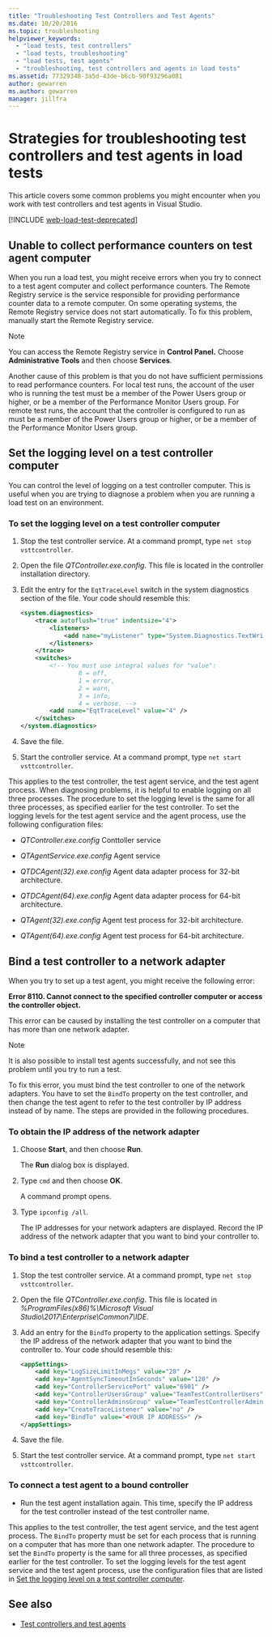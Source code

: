 ```yaml
---
title: "Troubleshooting Test Controllers and Test Agents"
ms.date: 10/20/2016
ms.topic: troubleshooting
helpviewer_keywords:
  - "load tests, test controllers"
  - "load tests, troubleshooting"
  - "load tests, test agents"
  - "troubleshooting, test controllers and agents in load tests"
ms.assetid: 77329348-3a5d-43de-b6cb-90f93296a081
author: gewarren
ms.author: gewarren
manager: jillfra
---
```

# Strategies for troubleshooting test controllers and test agents in load tests

This article covers some common problems you might encounter when you work with test controllers and test agents in Visual Studio.

[!INCLUDE [web-load-test-deprecated](includes/web-load-test-deprecated.md)]

##  Unable to collect performance counters on test agent computer

When you run a load test, you might receive errors when you try to connect to a test agent computer and collect performance counters. The Remote Registry service is the service responsible for providing performance counter data to a remote computer. On some operating systems, the Remote Registry service does not start automatically. To fix this problem, manually start the Remote Registry service.

> [!NOTE]
> You can access the Remote Registry service in **Control Panel.** Choose **Administrative Tools** and then choose **Services**.

Another cause of this problem is that you do not have sufficient permissions to read performance counters. For local test runs, the account of the user who is running the test must be a member of the Power Users group or higher, or be a member of the Performance Monitor Users group. For remote test runs, the account that the controller is configured to run as must be a member of the Power Users group or higher, or be a member of the Performance Monitor Users group.

## Set the logging level on a test controller computer

You can control the level of logging on a test controller computer. This is useful when you are trying to diagnose a problem when you are running a load test on an environment.

### To set the logging level on a test controller computer

1.  Stop the test controller service. At a command prompt, type `net stop vsttcontroller`.

2.  Open the file *QTController.exe.config*. This file is located in the controller installation directory.

3.  Edit the entry for the `EqtTraceLevel` switch in the system diagnostics section of the file. Your code should resemble this:

    ```xml
    <system.diagnostics>
        <trace autoflush="true" indentsize="4">
            <listeners>
                <add name="myListener" type="System.Diagnostics.TextWriterTraceListener" initializeData="d:\VSTestHost.log" />
            </listeners>
        </trace>
        <switches>
            <!-- You must use integral values for "value":
                    0 = off,
                    1 = error,
                    2 = warn,
                    3 = info,
                    4 = verbose. -->
            <add name="EqtTraceLevel" value="4" />
        </switches>
    </system.diagnostics>
    ```

4.  Save the file.

5.  Start the controller service. At a command prompt, type `net start vsttcontroller`.

This applies to the test controller, the test agent service, and the test agent process. When diagnosing problems, it is helpful to enable logging on all three processes. The procedure to set the logging level is the same for all three processes, as specified earlier for the test controller. To set the logging levels for the test agent service and the agent process, use the following configuration files:

-   *QTController.exe.config* Conttoller service

-   *QTAgentService.exe.config* Agent service

-   *QTDCAgent(32).exe.config* Agent data adapter process for 32-bit architecture.

-   *QTDCAgent(64).exe.config* Agent data adapter process for 64-bit architecture.

-   *QTAgent(32).exe.config* Agent test process for 32-bit architecture.

-   *QTAgent(64).exe.config* Agent test process for 64-bit architecture.

## Bind a test controller to a network adapter

When you try to set up a test agent, you might receive the following error:

**Error 8110. Cannot connect to the specified controller computer or access the controller object.**

This error can be caused by installing the test controller on a computer that has more than one network adapter.

> [!NOTE]
> It is also possible to install test agents successfully, and not see this problem until you try to run a test.

To fix this error, you must bind the test controller to one of the network adapters. You have to set the `BindTo` property on the test controller, and then change the test agent to refer to the test controller by IP address instead of by name. The steps are provided in the following procedures.

### To obtain the IP address of the network adapter

1.  Choose **Start**, and then choose **Run**.

     The **Run** dialog box is displayed.

2.  Type `cmd` and then choose **OK**.

     A command prompt opens.

3.  Type `ipconfig /all`.

     The IP addresses for your network adapters are displayed. Record the IP address of the network adapter that you want to bind your controller to.

### To bind a test controller to a network adapter

1.  Stop the test controller service. At a command prompt, type `net stop vsttcontroller`.

2.  Open the file *QTController.exe.config*. This file is located in *%ProgramFiles(x86)%\Microsoft Visual Studio\2017\Enterprise\Common7\IDE*.

3.  Add an entry for the `BindTo` property to the application settings. Specify the IP address of the network adapter that you want to bind the controller to. Your code should resemble this:

    ```xml
    <appSettings>
        <add key="LogSizeLimitInMegs" value="20" />
        <add key="AgentSyncTimeoutInSeconds" value="120" />
        <add key="ControllerServicePort" value="6901" />
        <add key="ControllerUsersGroup" value="TeamTestControllerUsers" />
        <add key="ControllerAdminsGroup" value="TeamTestControllerAdmins" />
        <add key="CreateTraceListener" value="no" />
        <add key="BindTo" value="<YOUR IP ADDRESS>" />
    </appSettings>
    ```

4.  Save the file.

5.  Start the test controller service. At a command prompt, type `net start vsttcontroller`.

### To connect a test agent to a bound controller

-   Run the test agent installation again. This time, specify the IP address for the test controller instead of the test controller name.

This applies to the test controller, the test agent service, and the test agent process. The `BindTo` property must be set for each process that is running on a computer that has more than one network adapter. The procedure to set the `BindTo` property is the same for all three processes, as specified earlier for the test controller. To set the logging levels for the test agent service and the test agent process, use the configuration files that are listed in [Set the logging level on a test controller computer](#set-the-logging-level-on-a-test-controller-computer).

## See also

- [Test controllers and test agents](../test/configure-test-agents-and-controllers-for-load-tests.md)
